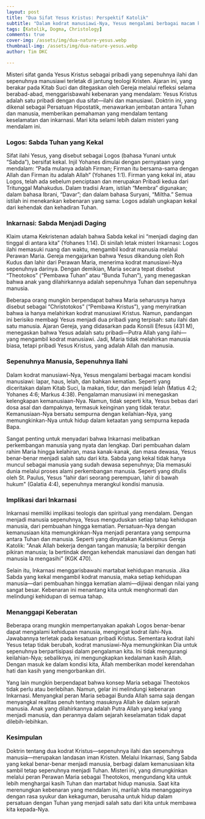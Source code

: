 ```yaml
---
layout: post
title: "Dua Sifat Yesus Kristus: Perspektif Katolik"
subtitle: "Dalam kodrat manusiawi-Nya, Yesus mengalami berbagai macam kondisi manusiawi: lapar, haus, lelah, dan bahkan kematian."
tags: [Katolik, Dogma, Christology]
comments: true
cover-img: /assets/img/dua-nature-yesus.webp
thumbnail-img: /assets/img/dua-nature-yesus.webp
author: Tim DKC

---
```


Misteri sifat ganda Yesus Kristus sebagai pribadi yang sepenuhnya ilahi dan sepenuhnya manusiawi terletak di jantung teologi Kristen. Ajaran ini, yang berakar pada Kitab Suci dan ditegaskan oleh Gereja melalui refleksi selama berabad-abad, menggarisbawahi kebenaran yang mendalam: Yesus Kristus adalah satu pribadi dengan dua sifat—ilahi dan manusiawi. Doktrin ini, yang dikenal sebagai Persatuan Hipostatik, menawarkan jembatan antara Tuhan dan manusia, memberikan pemahaman yang mendalam tentang keselamatan dan inkarnasi. Mari kita selami lebih dalam misteri yang mendalam ini.

### Logos: Sabda Tuhan yang Kekal

Sifat ilahi Yesus, yang disebut sebagai Logos (bahasa Yunani untuk “Sabda”), bersifat kekal. Injil Yohanes dimulai dengan pernyataan yang mendalam: “Pada mulanya adalah Firman; Firman itu bersama-sama dengan Allah dan Firman itu adalah Allah” (Yohanes 1:1). Firman yang kekal ini, atau Logos, telah ada sebelum penciptaan dan merupakan Pribadi kedua dari Tritunggal Mahakudus. Dalam tradisi Aram, istilah “Membra” digunakan; dalam bahasa Ibrani, “Davar”; dan dalam bahasa Suryani, “Miltha.” Semua istilah ini menekankan kebenaran yang sama: Logos adalah ungkapan kekal dari kehendak dan kehadiran Tuhan.

### Inkarnasi: Sabda Menjadi Daging

Klaim utama Kekristenan adalah bahwa Sabda kekal ini “menjadi daging dan tinggal di antara kita” (Yohanes 1:14). Di sinilah letak misteri Inkarnasi: Logos ilahi memasuki ruang dan waktu, mengambil kodrat manusia melalui Perawan Maria. Gereja mengajarkan bahwa Yesus dikandung oleh Roh Kudus dan lahir dari Perawan Maria, menerima kodrat manusiawi-Nya sepenuhnya darinya. Dengan demikian, Maria secara tepat disebut “Theotokos” (“Pembawa Tuhan” atau “Bunda Tuhan”), yang menegaskan bahwa anak yang dilahirkannya adalah sepenuhnya Tuhan dan sepenuhnya manusia.

Beberapa orang mungkin berpendapat bahwa Maria seharusnya hanya disebut sebagai “Christotokos” (“Pembawa Kristus”), yang menyiratkan bahwa ia hanya melahirkan kodrat manusiawi Kristus. Namun, pandangan ini berisiko membagi Yesus menjadi dua pribadi yang terpisah: satu ilahi dan satu manusia. Ajaran Gereja, yang didasarkan pada Konsili Efesus (431 M), menegaskan bahwa Yesus adalah satu pribadi—Putra Allah yang ilahi—yang mengambil kodrat manusiawi. Jadi, Maria tidak melahirkan manusia biasa, tetapi pribadi Yesus Kristus, yang adalah Allah dan manusia.

### Sepenuhnya Manusia, Sepenuhnya Ilahi

Dalam kodrat manusiawi-Nya, Yesus mengalami berbagai macam kondisi manusiawi: lapar, haus, lelah, dan bahkan kematian. Seperti yang diceritakan dalam Kitab Suci, Ia makan, tidur, dan menjadi lelah (Matius 4:2; Yohanes 4:6; Markus 4:38). Pengalaman manusiawi ini menegaskan kelengkapan kemanusiaan-Nya. Namun, tidak seperti kita, Yesus bebas dari dosa asal dan dampaknya, termasuk keinginan yang tidak teratur. Kemanusiaan-Nya bersatu sempurna dengan keilahian-Nya, yang memungkinkan-Nya untuk hidup dalam ketaatan yang sempurna kepada Bapa.

Sangat penting untuk menyadari bahwa Inkarnasi melibatkan perkembangan manusia yang nyata dan lengkap. Dari pembuahan dalam rahim Maria hingga kelahiran, masa kanak-kanak, dan masa dewasa, Yesus benar-benar menjadi salah satu dari kita. Sabda yang kekal tidak hanya muncul sebagai manusia yang sudah dewasa sepenuhnya; Dia memasuki dunia melalui proses alami perkembangan manusia. Seperti yang ditulis oleh St. Paulus, Yesus "lahir dari seorang perempuan, lahir di bawah hukum" (Galatia 4:4), sepenuhnya merangkul kondisi manusia.

### Implikasi dari Inkarnasi

Inkarnasi memiliki implikasi teologis dan spiritual yang mendalam. Dengan menjadi manusia sepenuhnya, Yesus menguduskan setiap tahap kehidupan manusia, dari pembuahan hingga kematian. Persatuan-Nya dengan kemanusiaan kita memungkinkan-Nya menjadi perantara yang sempurna antara Tuhan dan manusia. Seperti yang dinyatakan Katekismus Gereja Katolik: "Anak Allah bekerja dengan tangan manusia; Ia berpikir dengan pikiran manusia; Ia bertindak dengan kehendak manusiawi dan dengan hati manusia Ia mengasihi” (KGK 470).

Selain itu, Inkarnasi menggarisbawahi martabat kehidupan manusia. Jika Sabda yang kekal mengambil kodrat manusia, maka setiap kehidupan manusia—dari pembuahan hingga kematian alami—dijiwai dengan nilai yang sangat besar. Kebenaran ini menantang kita untuk menghormati dan melindungi kehidupan di semua tahap.

### Menanggapi Keberatan

Beberapa orang mungkin mempertanyakan apakah Logos benar-benar dapat mengalami kehidupan manusia, mengingat kodrat ilahi-Nya. Jawabannya terletak pada kesatuan pribadi Kristus. Sementara kodrat ilahi Yesus tetap tidak berubah, kodrat manusiawi-Nya memungkinkan Dia untuk sepenuhnya berpartisipasi dalam pengalaman kita. Ini tidak mengurangi keilahian-Nya; sebaliknya, ini mengungkapkan kedalaman kasih Allah. Dengan masuk ke dalam kondisi kita, Allah memberikan model kerendahan hati dan kasih yang mengorbankan diri.

Yang lain mungkin berpendapat bahwa konsep Maria sebagai Theotokos tidak perlu atau berlebihan. Namun, gelar ini melindungi kebenaran Inkarnasi. Menyangkal peran Maria sebagai Bunda Allah sama saja dengan menyangkal realitas penuh tentang masuknya Allah ke dalam sejarah manusia. Anak yang dilahirkannya adalah Putra Allah yang kekal yang menjadi manusia, dan perannya dalam sejarah keselamatan tidak dapat dilebih-lebihkan.

### Kesimpulan

Doktrin tentang dua kodrat Kristus—sepenuhnya ilahi dan sepenuhnya manusia—merupakan landasan iman Kristen. Melalui Inkarnasi, Sang Sabda yang kekal benar-benar menjadi manusia, berbagi dalam kemanusiaan kita sambil tetap sepenuhnya menjadi Tuhan. Misteri ini, yang dimungkinkan melalui peran Perawan Maria sebagai Theotokos, mengundang kita untuk lebih menghargai kasih Tuhan dan martabat hidup manusia. Saat kita merenungkan kebenaran yang mendalam ini, marilah kita menanggapinya dengan rasa syukur dan kekaguman, berusaha untuk hidup dalam persatuan dengan Tuhan yang menjadi salah satu dari kita untuk membawa kita kepada-Nya.